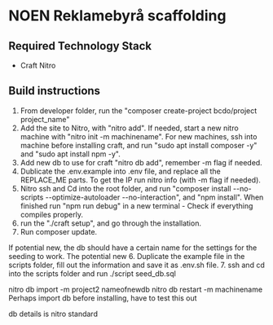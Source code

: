 # NOEN Reklamebyrå scaffolding

## Required Technology Stack
- Craft Nitro



## Build instructions
1. From developer folder, run the "composer create-project bcdo/project project_name"
2. Add the site to Nitro, with "nitro add". If needed, start a new nitro machine with "nitro init -m machinename". For new machines, ssh into machine before installing craft, and run "sudo apt install composer -y" and "sudo apt install npm -y".
3. Add new db to use for craft "nitro db add", remember -m flag if needed.
4. Dublicate the .env.example into .env file, and replace all the REPLACE_ME parts. To get the IP run nitro info (with -m flag if needed).
3. Nitro ssh and Cd into the root folder, and run "composer install --no-scripts --optimize-autoloader --no-interaction", and "npm install". When finished run "npm run debug" in a new terminal - Check if everything compiles properly.
6. run the "./craft setup", and go through the installation.
7. Run composer update.


If potential new, the db should have a certain name for the settings for the seeding to work.
The potential new
6. Duplicate the example file in the scripts folder, fill out the information and save it as .env.sh file.
7. ssh and cd into the scripts folder and run ./script seed_db.sql

nitro db import -m project2 nameofnewdb
nitro db restart -m machinename
Perhaps import db before installing, have to test this out

db details is nitro standard
